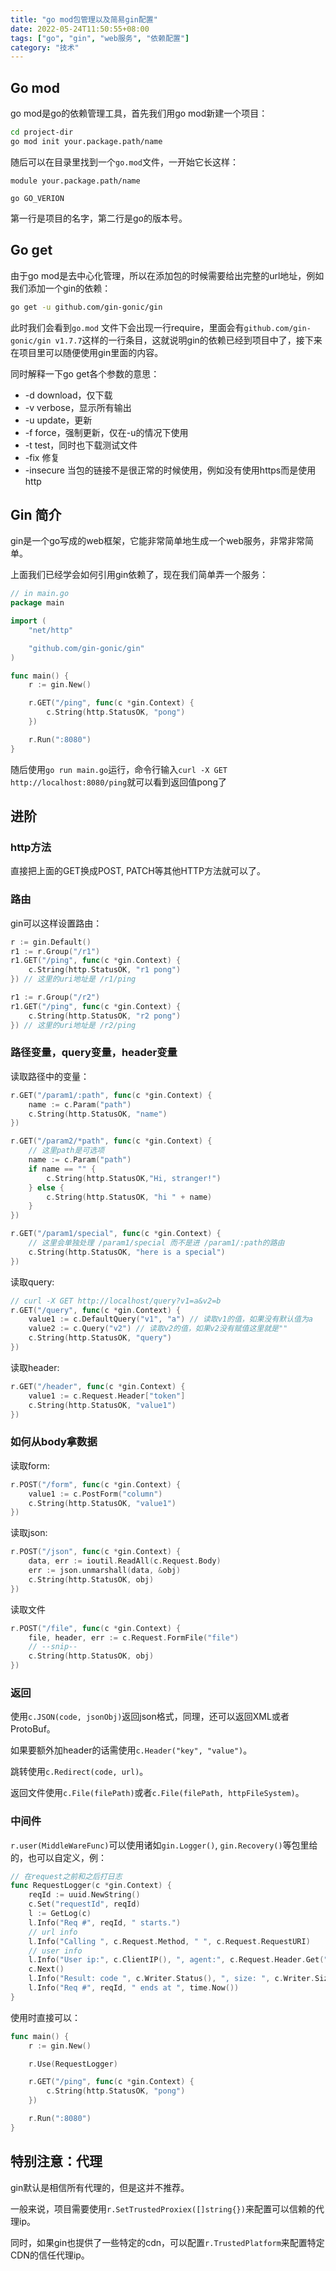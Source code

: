 ```yaml
---
title: "go mod包管理以及简易gin配置"
date: 2022-05-24T11:50:55+08:00
tags: ["go", "gin", "web服务", "依赖配置"]
category: "技术"
---
```


## Go mod

go mod是go的依赖管理工具，首先我们用go mod新建一个项目：

```bash
cd project-dir
go mod init your.package.path/name
```

随后可以在目录里找到一个`go.mod`文件，一开始它长这样：

```
module your.package.path/name

go GO_VERION
```

第一行是项目的名字，第二行是go的版本号。

## Go get

由于go mod是去中心化管理，所以在添加包的时候需要给出完整的url地址，例如我们添加一个gin的依赖：

```bash
go get -u github.com/gin-gonic/gin
```

此时我们会看到`go.mod` 文件下会出现一行require，里面会有`github.com/gin-gonic/gin v1.7.7`这样的一行条目，这就说明gin的依赖已经到项目中了，接下来在项目里可以随便使用gin里面的内容。

同时解释一下go get各个参数的意思：

* -d download，仅下载
* -v verbose，显示所有输出
* -u update，更新
* -f force，强制更新，仅在-u的情况下使用
* -t test，同时也下载测试文件
* -fix 修复
* -insecure 当包的链接不是很正常的时候使用，例如没有使用https而是使用http

## Gin 简介

gin是一个go写成的web框架，它能非常简单地生成一个web服务，非常非常简单。

上面我们已经学会如何引用gin依赖了，现在我们简单弄一个服务：

```go
// in main.go
package main

import (
	"net/http"

	"github.com/gin-gonic/gin"
)

func main() {
	r := gin.New()

	r.GET("/ping", func(c *gin.Context) {
		c.String(http.StatusOK, "pong")
	})

	r.Run(":8080")
}
```

随后使用`go run main.go`运行，命令行输入`curl -X GET http://localhost:8080/ping`就可以看到返回值pong了

## 进阶

### http方法
直接把上面的GET换成POST, PATCH等其他HTTP方法就可以了。

### 路由
gin可以这样设置路由：

```go
r := gin.Default()
r1 := r.Group("/r1")
r1.GET("/ping", func(c *gin.Context) {
    c.String(http.StatusOK, "r1 pong")
}) // 这里的uri地址是 /r1/ping

r1 := r.Group("/r2")
r1.GET("/ping", func(c *gin.Context) {
    c.String(http.StatusOK, "r2 pong")
}) // 这里的uri地址是 /r2/ping
```

### 路径变量，query变量，header变量

读取路径中的变量：
```go
r.GET("/param1/:path", func(c *gin.Context) {
    name := c.Param("path")
    c.String(http.StatusOK, "name")
})

r.GET("/param2/*path", func(c *gin.Context) {
    // 这里path是可选项
    name := c.Param("path")
    if name == "" {
        c.String(http.StatusOK,"Hi, stranger!")
    } else {
        c.String(http.StatusOK, "hi " + name)
    }
})

r.GET("/param1/special", func(c *gin.Context) {
    // 这里会单独处理 /param1/special 而不是进 /param1/:path的路由
    c.String(http.StatusOK, "here is a special")
})
```

读取query:
```go
// curl -X GET http://localhost/query?v1=a&v2=b
r.GET("/query", func(c *gin.Context) {
    value1 := c.DefaultQuery("v1", "a") // 读取v1的值，如果没有默认值为a
    value2 := c.Query("v2") // 读取v2的值，如果v2没有赋值这里就是""
    c.String(http.StatusOK, "query")
})
```

读取header:
```go
r.GET("/header", func(c *gin.Context) {
    value1 := c.Request.Header["token"]
    c.String(http.StatusOK, "value1")
})
```

### 如何从body拿数据

读取form:
```go
r.POST("/form", func(c *gin.Context) {
    value1 := c.PostForm("column")
    c.String(http.StatusOK, "value1")
})
```

读取json:
```go
r.POST("/json", func(c *gin.Context) {
    data, err := ioutil.ReadAll(c.Request.Body)
    err := json.unmarshall(data, &obj)
    c.String(http.StatusOK, obj)
})
```

读取文件
```go
r.POST("/file", func(c *gin.Context) {
    file, header, err := c.Request.FormFile("file")
    // --snip--
    c.String(http.StatusOK, obj)
})
```

### 返回

使用`c.JSON(code, jsonObj)`返回json格式，同理，还可以返回XML或者ProtoBuf。

如果要额外加header的话需使用`c.Header("key", "value")`。

跳转使用`c.Redirect(code, url)`。

返回文件使用`c.File(filePath)`或者`c.File(filePath, httpFileSystem)`。

### 中间件

`r.user(MiddleWareFunc)`可以使用诸如`gin.Logger()`, `gin.Recovery()`等包里给的，也可以自定义，例：

```go
// 在request之前和之后打日志
func RequestLogger(c *gin.Context) {
	reqId := uuid.NewString()
	c.Set("requestId", reqId)
	l := GetLog(c)
	l.Info("Req #", reqId, " starts.")
	// url info
	l.Info("Calling ", c.Request.Method, " ", c.Request.RequestURI)
	// user info
	l.Info("User ip:", c.ClientIP(), ", agent:", c.Request.Header.Get("User-Agent"))
	c.Next()
	l.Info("Result: code ", c.Writer.Status(), ", size: ", c.Writer.Size())
	l.Info("Req #", reqId, " ends at ", time.Now())
}
```

使用时直接可以：

```go
func main() {
	r := gin.New()

    r.Use(RequestLogger)

	r.GET("/ping", func(c *gin.Context) {
		c.String(http.StatusOK, "pong")
	})

	r.Run(":8080")
}
```

## 特别注意：代理
gin默认是相信所有代理的，但是这并不推荐。

一般来说，项目需要使用`r.SetTrustedProxiex([]string{})`来配置可以信赖的代理ip。

同时，如果gin也提供了一些特定的cdn，可以配置`r.TrustedPlatform`来配置特定CDN的信任代理ip。
